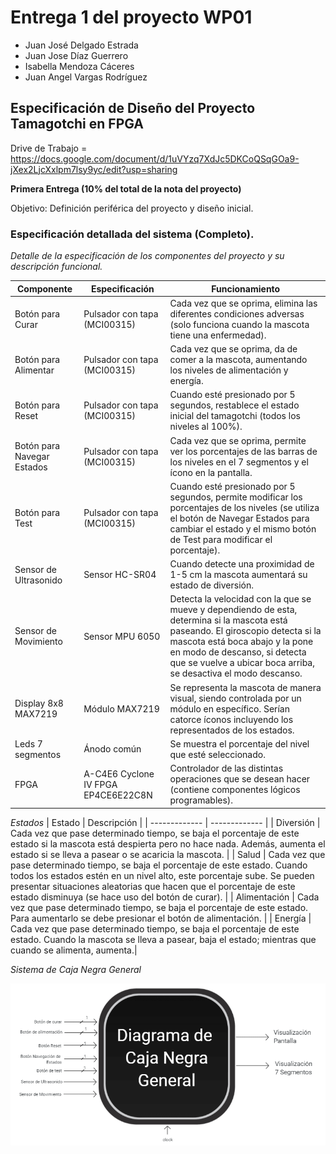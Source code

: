 # Entrega 1 del proyecto WP01

* Juan José Delgado Estrada		
* Juan Jose Díaz Guerrero		
* Isabella Mendoza Cáceres
* Juan Angel Vargas Rodríguez

## Especificación de Diseño del Proyecto Tamagotchi en FPGA

Drive de Trabajo = https://docs.google.com/document/d/1uVYzq7XdJc5DKCoQSqGOa9-jXex2LjcXxlpm7lsy9yc/edit?usp=sharing 


**Primera Entrega (10% del total de la nota del proyecto)**

Objetivo: Definición periférica del proyecto y diseño inicial.


### Especificación detallada del sistema (Completo).
*Detalle de la especificación de los componentes del proyecto y su descripción funcional.*

| Componente  | Especificación | Funcionamiento|
| ------------- | ------------- | ------------- |
| Botón para Curar  | Pulsador con tapa (MCI00315)  | Cada vez que se oprima, elimina las diferentes condiciones adversas (solo funciona cuando la mascota tiene una enfermedad). |
| Botón para Alimentar | Pulsador con tapa (MCI00315)  | Cada vez que se oprima, da de comer a la mascota, aumentando los niveles de alimentación y energía. |
| Botón para Reset | Pulsador con tapa (MCI00315)  | Cuando esté presionado por 5 segundos, restablece el estado inicial del tamagotchi (todos los niveles al 100%).|
| Botón para Navegar Estados| Pulsador con tapa (MCI00315)  | Cada vez que se oprima, permite ver los porcentajes de las barras de los niveles en el 7 segmentos y el ícono en la pantalla.|
| Botón para Test| Pulsador con tapa (MCI00315)  | Cuando esté presionado por 5 segundos, permite modificar los porcentajes de los niveles (se utiliza el botón de Navegar Estados para cambiar el estado y el mismo botón de Test para modificar el porcentaje).|
| Sensor de Ultrasonido | Sensor HC-SR04 | Cuando detecte una proximidad de 1-5 cm la mascota aumentará su estado de diversión.|
| Sensor de Movimiento | Sensor MPU 6050 | Detecta la velocidad con la que se mueve y dependiendo de esta, determina si la mascota está paseando. El giroscopio detecta si la mascota está boca abajo y la pone en modo de descanso, si detecta que se vuelve a ubicar boca arriba, se desactiva el modo descanso.|
| Display 8x8 MAX7219 | Módulo MAX7219 | Se representa la mascota de manera visual, siendo controlada por un módulo en específico. Serían catorce íconos incluyendo los representados de los estados.|
| Leds 7 segmentos | Ánodo común | Se muestra el porcentaje del nivel que esté seleccionado.|
| FPGA | A-C4E6 Cyclone IV FPGA EP4CE6E22C8N | Controlador de las distintas operaciones que se desean hacer (contiene componentes lógicos programables).|


*Estados*
| Estado | Descripción | 
| ------------- | ------------- |
| Diversión | Cada vez que pase determinado tiempo, se baja el porcentaje de este estado si la mascota está despierta pero no hace nada. Además, aumenta el estado si se lleva a pasear o se acaricia la mascota. |
| Salud | Cada vez que pase determinado tiempo, se baja el porcentaje de este estado. Cuando todos los estados estén en un nivel alto, este porcentaje sube. Se pueden presentar situaciones aleatorias que hacen que el porcentaje de este estado disminuya (se hace uso del botón de curar). |
| Alimentación | Cada vez que pase determinado tiempo, se baja el porcentaje de este estado. Para aumentarlo se debe presionar el botón de alimentación. |
| Energía | Cada vez que pase determinado tiempo, se baja el porcentaje de este estado. Cuando la mascota se lleva a pasear, baja el estado; mientras que cuando se alimenta, aumenta.|


*Sistema de Caja Negra General*

![Sistema de Caja Negra General](/Images/Diagrama%20de%20Caja%20Negra%20General.png)
